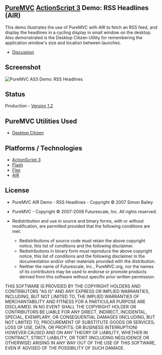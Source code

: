 ## [PureMVC](http://puremvc.github.com/) [ActionScript 3](https://github.com/PureMVC/puremvc-as3-standard-framework/wiki) Demo: RSS Headlines (AIR)
This demo illustrates the use of PureMVC with AIR to fetch an RSS feed, and display the headlines in a cycling display in small window on the desktop. Also demonstrated is the Desktop Citizen Utility for remembering the application window's size and location between launches.

* [Discussion](http://forums.puremvc.org/index.php?topic=178.0)

## Screenshot
![PureMVC AS3 Demo: RSS Headlines](http://puremvc.org/pages/images/screenshots/PureMVC-Shot-AS3-AIR-RSSHeadlines.png)

## Status
Production - [Version 1.2](https://github.com/PureMVC/puremvc-as3-demo-air-rssheadlines/blob/master/VERSION)

## PureMVC Utilities Used
* [Desktop Citizen](https://github.com/PureMVC/puremvc-as3-util-air-desktopcitizen/wiki)

## Platforms / Technologies
* [ActionScript 3](http://en.wikipedia.org/wiki/ActionScript)
* [Flash](http://en.wikipedia.org/wiki/Adobe_flash)
* [Flex](http://en.wikipedia.org/wiki/Adobe_Flex)
* [AIR](http://en.wikipedia.org/wiki/Adobe_AIR)

## License
* PureMVC AIR Demo - RSS Headlines - Copyright © 2007 Simon Bailey
* PureMVC - Copyright © 2007-2008 Futurescale, Inc.
All rights reserved.

* Redistribution and use in source and binary forms, with or without modification, are permitted provided that the following conditions are met:

  * Redistributions of source code must retain the above copyright notice, this list of conditions and the following disclaimer.
  * Redistributions in binary form must reproduce the above copyright notice, this list of conditions and the following disclaimer in the documentation and/or other materials provided with the distribution.
  * Neither the name of Futurescale, Inc., PureMVC.org, nor the names of its contributors may be used to endorse or promote products derived from this software without specific prior written permission.

THIS SOFTWARE IS PROVIDED BY THE COPYRIGHT HOLDERS AND CONTRIBUTORS "AS IS" AND ANY EXPRESS OR IMPLIED WARRANTIES, INCLUDING, BUT NOT LIMITED TO, THE IMPLIED WARRANTIES OF MERCHANTABILITY AND FITNESS FOR A PARTICULAR PURPOSE ARE DISCLAIMED. IN NO EVENT SHALL THE COPYRIGHT HOLDER OR CONTRIBUTORS BE LIABLE FOR ANY DIRECT, INDIRECT, INCIDENTAL, SPECIAL, EXEMPLARY, OR CONSEQUENTIAL DAMAGES (INCLUDING, BUT NOT LIMITED TO, PROCUREMENT OF SUBSTITUTE GOODS OR SERVICES; LOSS OF USE, DATA, OR PROFITS; OR BUSINESS INTERRUPTION) HOWEVER CAUSED AND ON ANY THEORY OF LIABILITY, WHETHER IN CONTRACT, STRICT LIABILITY, OR TORT (INCLUDING NEGLIGENCE OR OTHERWISE) ARISING IN ANY WAY OUT OF THE USE OF THIS SOFTWARE, EVEN IF ADVISED OF THE POSSIBILITY OF SUCH DAMAGE.